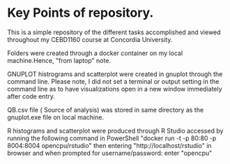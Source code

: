 Key Points of repository.
==========================
This is a simple repository of the different tasks accomplished and viewed throughout my CEBD1160 course at Concordia University.

Folders were created through a docker container on my local machine.Hence, "from laptop" note.

GNUPLOT histrograms and scatterplot were created in gnuplot through the command line. Please note, I did not set a terminal or output setting in the command line as to have visualizations open in a new window immediately after code entry.

QB.csv file ( Source of analysis) was stored in same directory as the gnuplot.exe file on local machine.

R histograms and scatterplot were produced through R Studio accessed by running the following command in PowerShell
"docker run -t -p 80:80 -p 8004:8004 opencpu/rstudio" then entering "http://localhost/rstudio" in browser and 
when prompted for username/password:  enter "opencpu"




